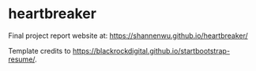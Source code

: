 # heartbreaker
Final project report website at:
https://shannenwu.github.io/heartbreaker/

Template credits to https://blackrockdigital.github.io/startbootstrap-resume/.
